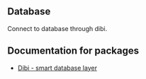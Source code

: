 ## Database
Connect to database through dibi. 

## Documentation for packages
- [Dibi - smart database layer](http://dibiphp.com/)

